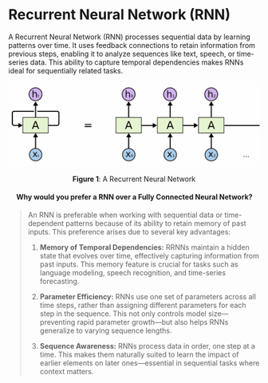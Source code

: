 # Recurrent Neural Network (RNN)

A Recurrent Neural Network (RNN) processes sequential data by learning patterns over time. It uses feedback connections to retain information from previous steps, enabling it to analyze sequences like text, speech, or time-series data. This ability to capture temporal dependencies makes RNNs ideal for sequentially related tasks.

<div align="center">
    
<img src="https://github.com/kapshaul/DeepLearning/blob/RNN/img/RNN.png" width="600">

**Figure 1**: A Recurrent Neural Network

</div>

#### $\hspace{10pt}$ Why would you prefer a RNN over a Fully Connected Neural Network?

> An RNN is preferable when working with sequential data or time-dependent patterns because of its ability to retain memory of past inputs. This preference arises due to several key advantages:
>
> 1. **Memory of Temporal Dependencies:** RRNNs maintain a hidden state that evolves over time, effectively capturing information from past inputs. This memory feature is crucial for tasks such as language modeling, speech recognition, and time-series forecasting.
>
> 2. **Parameter Efficiency:** RNNs use one set of parameters across all time steps, rather than assigning different parameters for each step in the sequence. This not only controls model size—preventing rapid parameter growth—but also helps RNNs generalize to varying sequence lengths.
> 3. **Sequence Awareness:** RNNs process data in order, one step at a time. This makes them naturally suited to learn the impact of earlier elements on later ones—essential in sequential tasks where context matters.

